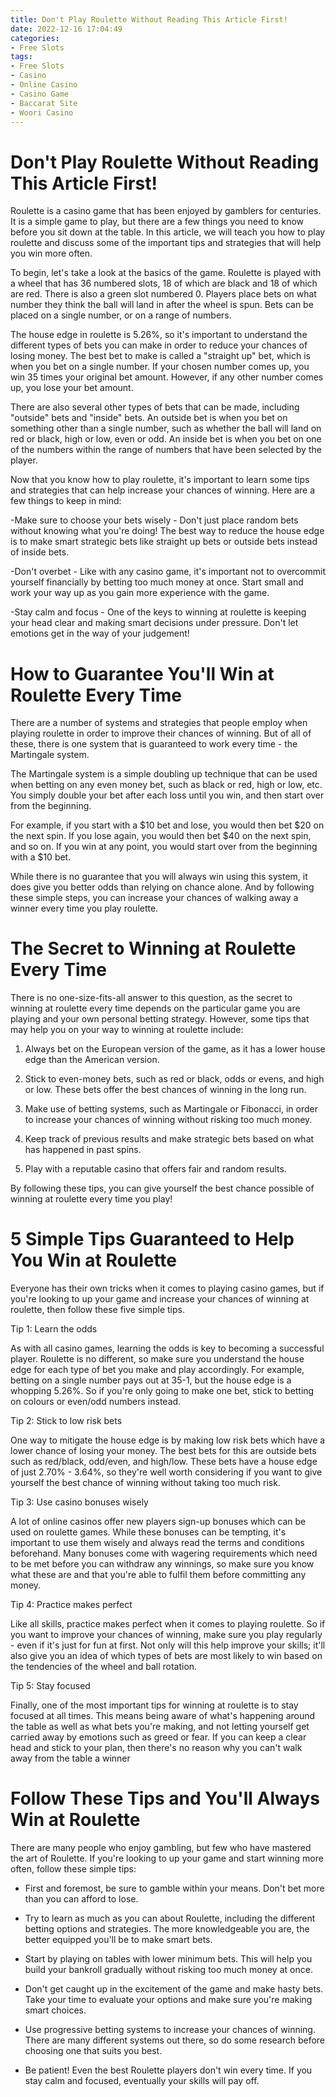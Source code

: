 ```yaml
---
title: Don't Play Roulette Without Reading This Article First!
date: 2022-12-16 17:04:49
categories:
- Free Slots
tags:
- Free Slots
- Casino
- Online Casino
- Casino Game
- Baccarat Site
- Woori Casino
---
```



#  Don't Play Roulette Without Reading This Article First!

Roulette is a casino game that has been enjoyed by gamblers for centuries. It is a simple game to play, but there are a few things you need to know before you sit down at the table. In this article, we will teach you how to play roulette and discuss some of the important tips and strategies that will help you win more often.

To begin, let's take a look at the basics of the game. Roulette is played with a wheel that has 36 numbered slots, 18 of which are black and 18 of which are red. There is also a green slot numbered 0. Players place bets on what number they think the ball will land in after the wheel is spun. Bets can be placed on a single number, or on a range of numbers.

The house edge in roulette is 5.26%, so it's important to understand the different types of bets you can make in order to reduce your chances of losing money. The best bet to make is called a "straight up" bet, which is when you bet on a single number. If your chosen number comes up, you win 35 times your original bet amount. However, if any other number comes up, you lose your bet amount.

There are also several other types of bets that can be made, including "outside" bets and "inside" bets. An outside bet is when you bet on something other than a single number, such as whether the ball will land on red or black, high or low, even or odd. An inside bet is when you bet on one of the numbers within the range of numbers that have been selected by the player.

Now that you know how to play roulette, it's important to learn some tips and strategies that can help increase your chances of winning. Here are a few things to keep in mind:

-Make sure to choose your bets wisely - Don't just place random bets without knowing what you're doing! The best way to reduce the house edge is to make smart strategic bets like straight up bets or outside bets instead of inside bets.

-Don't overbet - Like with any casino game, it's important not to overcommit yourself financially by betting too much money at once. Start small and work your way up as you gain more experience with the game.

-Stay calm and focus - One of the keys to winning at roulette is keeping your head clear and making smart decisions under pressure. Don't let emotions get in the way of your judgement!

#  How to Guarantee You'll Win at Roulette Every Time

There are a number of systems and strategies that people employ when playing roulette in order to improve their chances of winning. But of all of these, there is one system that is guaranteed to work every time - the Martingale system.

The Martingale system is a simple doubling up technique that can be used when betting on any even money bet, such as black or red, high or low, etc. You simply double your bet after each loss until you win, and then start over from the beginning.

For example, if you start with a $10 bet and lose, you would then bet $20 on the next spin. If you lose again, you would then bet $40 on the next spin, and so on. If you win at any point, you would start over from the beginning with a $10 bet.

While there is no guarantee that you will always win using this system, it does give you better odds than relying on chance alone. And by following these simple steps, you can increase your chances of walking away a winner every time you play roulette.

#  The Secret to Winning at Roulette Every Time

There is no one-size-fits-all answer to this question, as the secret to winning at roulette every time depends on the particular game you are playing and your own personal betting strategy. However, some tips that may help you on your way to winning at roulette include:

1. Always bet on the European version of the game, as it has a lower house edge than the American version.

2. Stick to even-money bets, such as red or black, odds or evens, and high or low. These bets offer the best chances of winning in the long run.

3. Make use of betting systems, such as Martingale or Fibonacci, in order to increase your chances of winning without risking too much money.

4. Keep track of previous results and make strategic bets based on what has happened in past spins.

5. Play with a reputable casino that offers fair and random results.

By following these tips, you can give yourself the best chance possible of winning at roulette every time you play!

#  5 Simple Tips Guaranteed to Help You Win at Roulette

Everyone has their own tricks when it comes to playing casino games, but if you're looking to up your game and increase your chances of winning at roulette, then follow these five simple tips.

Tip 1: Learn the odds

As with all casino games, learning the odds is key to becoming a successful player. Roulette is no different, so make sure you understand the house edge for each type of bet you make and play accordingly. For example, betting on a single number pays out at 35-1, but the house edge is a whopping 5.26%. So if you're only going to make one bet, stick to betting on colours or even/odd numbers instead.

Tip 2: Stick to low risk bets

One way to mitigate the house edge is by making low risk bets which have a lower chance of losing your money. The best bets for this are outside bets such as red/black, odd/even, and high/low. These bets have a house edge of just 2.70% - 3.64%, so they're well worth considering if you want to give yourself the best chance of winning without taking too much risk.

Tip 3: Use casino bonuses wisely

A lot of online casinos offer new players sign-up bonuses which can be used on roulette games. While these bonuses can be tempting, it's important to use them wisely and always read the terms and conditions beforehand. Many bonuses come with wagering requirements which need to be met before you can withdraw any winnings, so make sure you know what these are and that you're able to fulfil them before committing any money.

Tip 4: Practice makes perfect

Like all skills, practice makes perfect when it comes to playing roulette. So if you want to improve your chances of winning, make sure you play regularly - even if it's just for fun at first. Not only will this help improve your skills; it'll also give you an idea of which types of bets are most likely to win based on the tendencies of the wheel and ball rotation.


 Tip 5: Stay focused

Finally, one of the most important tips for winning at roulette is to stay focused at all times. This means being aware of what's happening around the table as well as what bets you're making, and not letting yourself get carried away by emotions such as greed or fear. If you can keep a clear head and stick to your plan, then there's no reason why you can't walk away from the table a winner

#  Follow These Tips and You'll Always Win at Roulette

There are many people who enjoy gambling, but few who have mastered the art of Roulette. If you're looking to up your game and start winning more often, follow these simple tips:

- First and foremost, be sure to gamble within your means. Don't bet more than you can afford to lose.

- Try to learn as much as you can about Roulette, including the different betting options and strategies. The more knowledgeable you are, the better equipped you'll be to make smart bets.

- Start by playing on tables with lower minimum bets. This will help you build your bankroll gradually without risking too much money at once.

- Don't get caught up in the excitement of the game and make hasty bets. Take your time to evaluate your options and make sure you're making smart choices.

- Use progressive betting systems to increase your chances of winning. There are many different systems out there, so do some research before choosing one that suits you best.

- Be patient! Even the best Roulette players don't win every time. If you stay calm and focused, eventually your skills will pay off.